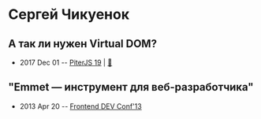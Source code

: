 # Сергей Чикуенок

## А так ли нужен Virtual DOM?
- 2017 Dec 01 -- [PiterJS 19](https://www.youtube.com/watch?v=063LPB8eK4Y)  | [:notebook:](https://github.com/piterjs/piterjs.org/blob/master/events/19/2_Sergey_Chikuyonok.pdf)  
## ​&quot;Emmet — инструмент для веб-разработчика&quot;​
- 2013 Apr 20 -- [Frontend DEV Conf&#39;13](https://www.youtube.com/watch?v=reQ-GIUk2y8)    
